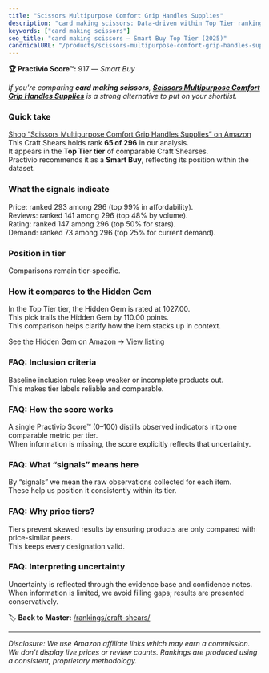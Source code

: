 ```yaml
---
title: "Scissors Multipurpose Comfort Grip Handles Supplies"
description: "card making scissors: Data-driven within Top Tier ranking using the Practivio Score™. Positioned by quality, value, demand, findability, momentum."
keywords: ["card making scissors"]
seo_title: "card making scissors — Smart Buy Top Tier (2025)"
canonicalURL: "/products/scissors-multipurpose-comfort-grip-handles-supplies-B08FY1V1RW/"
---
```


**🏆 Practivio Score™:** 917 — _Smart Buy_


*If you're comparing **card making scissors**, **[Scissors Multipurpose Comfort Grip Handles Supplies](https://www.amazon.com/dp/B08FY1V1RW?tag=practivio-20)** is a strong alternative to put on your shortlist.*
### Quick take
[Shop “Scissors Multipurpose Comfort Grip Handles Supplies” on Amazon](https://www.amazon.com/dp/B08FY1V1RW?tag=practivio-20)
This Craft Shears holds rank **65 of 296** in our analysis.  
It appears in the **Top Tier tier** of comparable Craft Shearses.  
Practivio recommends it as a **Smart Buy**, reflecting its position within the dataset.

### What the signals indicate
Price: ranked 293 among 296 (top 99% in affordability).  
Reviews: ranked 141 among 296 (top 48% by volume).  
Rating: ranked 147 among 296 (top 50% for stars).  
Demand: ranked 73 among 296 (top 25% for current demand).

### Position in tier
Comparisons remain tier-specific.

### How it compares to the Hidden Gem
In the Top Tier tier, the Hidden Gem is rated at 1027.00.  
This pick trails the Hidden Gem by 110.00 points.  
This comparison helps clarify how the item stacks up in context.  

See the Hidden Gem on Amazon → [View listing](https://www.amazon.com/dp/B07SFTHVBV?tag=practivio-20)

### FAQ: Inclusion criteria
Baseline inclusion rules keep weaker or incomplete products out.  
This makes tier labels reliable and comparable.

### FAQ: How the score works
A single Practivio Score™ (0–100) distills observed indicators into one comparable metric per tier.  
When information is missing, the score explicitly reflects that uncertainty.

### FAQ: What “signals” means here
By “signals” we mean the raw observations collected for each item.  
These help us position it consistently within its tier.

### FAQ: Why price tiers?
Tiers prevent skewed results by ensuring products are only compared with price-similar peers.  
This keeps every designation valid.

### FAQ: Interpreting uncertainty
Uncertainty is reflected through the evidence base and confidence notes.  
When information is limited, we avoid filling gaps; results are presented conservatively.


🏷️ **Back to Master:** [/rankings/craft-shears/](/rankings/craft-shears/)

---
_Disclosure: We use Amazon affiliate links which may earn a commission. We don’t display live prices or review counts. Rankings are produced using a consistent, proprietary methodology._
